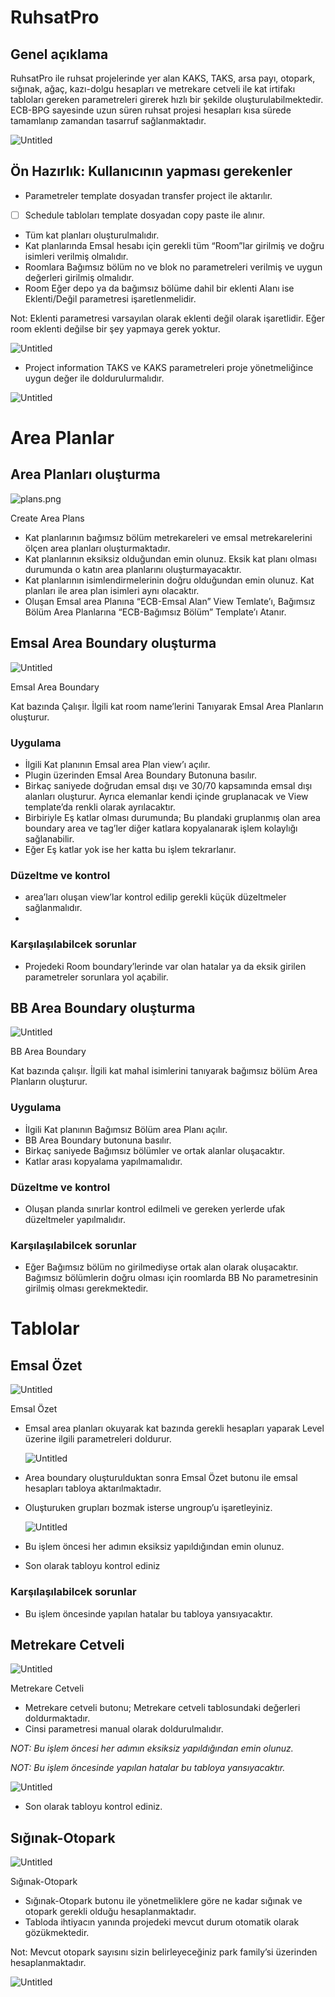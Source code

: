 # RuhsatPro



## Genel açıklama

RuhsatPro ile ruhsat projelerinde yer alan KAKS, TAKS, arsa payı, otopark, sığınak, ağaç, kazı-dolgu hesapları ve metrekare cetveli ile kat irtifakı tabloları gereken parametreleri girerek hızlı bir şekilde oluşturulabilmektedir. ECB-BPG sayesinde uzun süren ruhsat projesi hesapları kısa sürede tamamlanıp zamandan tasarruf sağlanmaktadır.

![Untitled](ECB-BPG%20User%20Manual%208ee8d20fe2f141fab8637257040a6742/Untitled.png)

## Ön Hazırlık: Kullanıcının yapması gerekenler

- Parametreler template dosyadan transfer project ile aktarılır.
- [ ]  Schedule tabloları template dosyadan copy paste ile alınır.

- Tüm kat planları oluşturulmalıdır.
- Kat planlarında Emsal hesabı için gerekli tüm “Room”lar girilmiş ve doğru isimleri verilmiş olmalıdır.
- Roomlara Bağımsız bölüm no ve blok no parametreleri verilmiş ve uygun değerleri girilmiş olmalıdır.
- Room Eğer depo ya da bağımsız bölüme dahil bir eklenti Alanı ise Eklenti/Değil parametresi işaretlenmelidir.

Not: Eklenti parametresi varsayılan olarak eklenti değil olarak işaretlidir. Eğer room eklenti değilse bir şey yapmaya gerek yoktur.

![Untitled](ECB-BPG%20User%20Manual%208ee8d20fe2f141fab8637257040a6742/Untitled%201.png)

- Project information TAKS ve KAKS parametreleri proje yönetmeliğince uygun değer ile doldurulurmalıdır.

![Untitled](ECB-BPG%20User%20Manual%208ee8d20fe2f141fab8637257040a6742/Untitled%202.png)

# Area Planlar

## Area Planları oluşturma

![plans.png](ECB-BPG%20User%20Manual%208ee8d20fe2f141fab8637257040a6742/plans.png)

Create Area Plans

- Kat planlarının bağımsız bölüm metrekareleri ve emsal metrekarelerini ölçen area planları oluşturmaktadır.
- Kat planlarının eksiksiz olduğundan emin olunuz. Eksik kat planı olması durumunda o katın area planlarını oluşturmayacaktır.
- Kat planlarının isimlendirmelerinin doğru olduğundan emin olunuz. Kat planları ile area plan isimleri aynı olacaktır.
- Oluşan Emsal area Planına “ECB-Emsal Alan” View Temlate’ı, Bağımsız Bölüm Area Planlarına “ECB-Bağımsız Bölüm” Template’ı Atanır.

## Emsal Area Boundary oluşturma

![Untitled](ECB-BPG%20User%20Manual%208ee8d20fe2f141fab8637257040a6742/Untitled%203.png)

Emsal Area Boundary

Kat bazında Çalışır. İlgili kat room name’lerini Tanıyarak Emsal Area Planların oluşturur.

### Uygulama

- İlgili Kat planının Emsal area Plan view’ı açılır.
- Plugin üzerinden Emsal Area Boundary Butonuna basılır.
- Birkaç saniyede doğrudan emsal dışı ve 30/70 kapsamında emsal dışı alanları oluşturur. Ayrıca elemanlar kendi içinde gruplanacak ve View template’da renkli olarak ayrılacaktır.
- Birbiriyle Eş katlar olması durumunda; Bu plandaki gruplanmış olan area boundary area ve tag’ler  diğer katlara kopyalanarak işlem kolaylığı sağlanabilir.
- Eğer Eş katlar yok ise her katta bu işlem tekrarlanır.

### Düzeltme ve kontrol

- area’ları oluşan view’lar kontrol edilip gerekli küçük düzeltmeler sağlanmalıdır.
- 

### Karşılaşılabilcek sorunlar

- Projedeki Room boundary’lerinde var olan hatalar ya da eksik girilen parametreler sorunlara yol açabilir.

## BB Area Boundary oluşturma

![Untitled](ECB-BPG%20User%20Manual%208ee8d20fe2f141fab8637257040a6742/Untitled%204.png)

BB Area Boundary

Kat bazında çalışır. İlgili kat mahal isimlerini tanıyarak bağımsız bölüm Area Planların oluşturur.

### **Uygulama**

- İlgili Kat planının Bağımsız Bölüm area Planı açılır.
- BB Area Boundary butonuna basılır.
- Birkaç saniyede Bağımsız bölümler ve ortak alanlar oluşacaktır.
- Katlar arası kopyalama yapılmamalıdır.

### Düzeltme ve kontrol

- Oluşan planda sınırlar kontrol edilmeli ve gereken yerlerde ufak düzeltmeler  yapılmalıdır.

### Karşılaşılabilcek sorunlar

- Eğer Bağımsız bölüm no girilmediyse ortak alan olarak oluşacaktır. Bağımsız bölümlerin doğru olması için roomlarda BB No parametresinin girilmiş olması gerekmektedir.

# Tablolar

## Emsal Özet

![Untitled](ECB-BPG%20User%20Manual%208ee8d20fe2f141fab8637257040a6742/Untitled%205.png)

Emsal Özet

- Emsal area planları okuyarak kat bazında gerekli hesapları yaparak Level üzerine ilgili parametreleri doldurur.
    
    ![Untitled](ECB-BPG%20User%20Manual%208ee8d20fe2f141fab8637257040a6742/Untitled%206.png)
    
- Area boundary oluşturulduktan sonra Emsal Özet butonu ile emsal hesapları tabloya aktarılmaktadır.
- Oluşturuken grupları bozmak isterse ungroup’u işaretleyiniz.
    
    ![Untitled](ECB-BPG%20User%20Manual%208ee8d20fe2f141fab8637257040a6742/Untitled%207.png)
    
- Bu işlem öncesi her adımın eksiksiz yapıldığından emin olunuz.
- Son olarak tabloyu kontrol ediniz

### Karşılaşılabilcek sorunlar

- Bu işlem öncesinde yapılan hatalar bu tabloya yansıyacaktır.

## Metrekare Cetveli

![Untitled](ECB-BPG%20User%20Manual%208ee8d20fe2f141fab8637257040a6742/Untitled%208.png)

Metrekare Cetveli

- Metrekare cetveli butonu;  Metrekare cetveli tablosundaki değerleri doldurmaktadır.
- Cinsi parametresi manual olarak doldurulmalıdır.

*NOT: Bu işlem öncesi her adımın eksiksiz yapıldığından emin olunuz.*

*NOT: Bu işlem öncesinde yapılan hatalar bu tabloya yansıyacaktır.*

![Untitled](ECB-BPG%20User%20Manual%208ee8d20fe2f141fab8637257040a6742/Untitled%209.png)

- Son olarak tabloyu kontrol ediniz.

## Sığınak-Otopark

![Untitled](ECB-BPG%20User%20Manual%208ee8d20fe2f141fab8637257040a6742/Untitled%2010.png)

Sığınak-Otopark

- Sığınak-Otopark butonu ile yönetmeliklere göre ne kadar sığınak ve otopark gerekli olduğu hesaplanmaktadır.
- Tabloda ihtiyacın yanında projedeki mevcut durum otomatik olarak gözükmektedir.

Not: Mevcut otopark sayısını sizin belirleyeceğiniz park family’si üzerinden hesaplanmaktadır.

![Untitled](ECB-BPG%20User%20Manual%208ee8d20fe2f141fab8637257040a6742/Untitled%2011.png)
